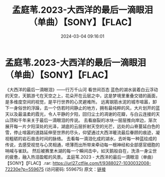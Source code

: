 ﻿---
title: 孟庭苇.2023-大西洋的最后一滴眼泪（单曲）【SONY】【FLAC】
date: 2024-03-04 09:16:01
categories: WAV车载音乐、镜像
tags: 华语中文
---
# 孟庭苇.2023-大西洋的最后一滴眼泪（单曲）【SONY】【FLAC】

《大西洋的最后一滴眼泪》——行万千山河 看世间百态
蓝色的湖水装着白云浮动的天空，天鹅游弋在天空之上，花朵开在云层之中，这是梦境里重叠交错的画面，是多维度空间的视觉，是平行世界的心灵避难所。
远离钢筋水泥的城市喧嚣，卸下一身俗世的浮躁，去一个仿若时间静止的地方，拥有最纯粹的风，大片划开的蓝天以及最温柔的霞光，令人平静的夕阳，回归尘土的凋谢的花瓣，与白云连接的天山顶和千年来关于最后一滴眼泪的传说。
去看崩裂的冰块一层层推向岸边，渐次展开每一片夕阳深处的光泽，湖底的云层折射天空的光芒，远处的山脊蔓延白色的雪，停止喧嚣的道路延伸至世界的尽头，仰望通过大西洋暖流最后眷顾的痕迹，凝视粗砺的岩石凿击时间的脉络。
去看每一滴泪化成的湖水，去听每一种蓝绘成的传说，去感受视觉与心灵相通，喷薄而出所带来牵动每一根神经和全部感官细胞的呐喊与雀跃。
然后被赛里木湖的每一个瞬间击中，如天鹅般自在，洗涤一身尘世的疲惫，融入热泪盈眶的风景。
孟庭苇.2023 - 大西洋的最后一滴眼泪（单曲）【SONY】【FLAC】.rar: https://url27.ctfile.com/f/9388027-1030032008-72230e?p=559675
(访问密码: 559675)
原文：[链接](https://blog.sina.com.cn/s/blog_1647c7e76010314ko.html)